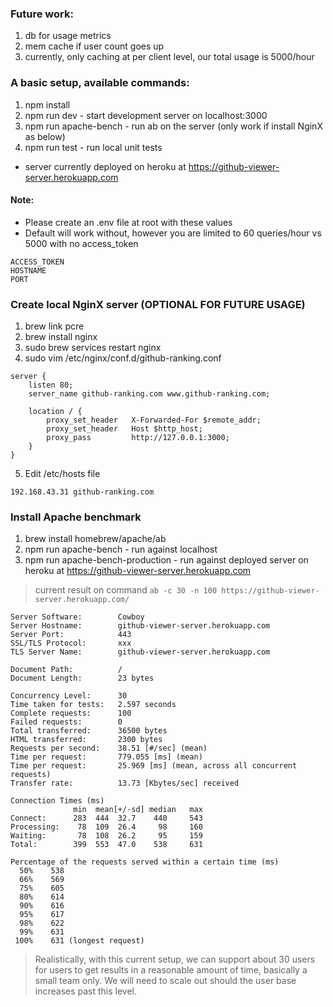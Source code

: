 ### Future work:
1. db for usage metrics
2. mem cache if user count goes up
3. currently, only caching at per client level, our total usage is 5000/hour

### A basic setup, available commands:
1. npm install
2. npm run dev - start development server on localhost:3000
3. npm run apache-bench - run ab on the server (only work if install NginX as below)
4. npm run test - run local unit tests

- server currently deployed on heroku at https://github-viewer-server.herokuapp.com

#### Note:
- Please create an .env file at root with these values
- Default will work without, however you are limited to 60 queries/hour vs 5000 with no access_token
```
ACCESS_TOKEN
HOSTNAME
PORT
```

### Create local NginX server (OPTIONAL FOR FUTURE USAGE)

1. brew link pcre
2. brew install nginx
3. sudo brew services restart nginx
4. sudo vim /etc/nginx/conf.d/github-ranking.conf 

```
server {
    listen 80;
    server_name github-ranking.com www.github-ranking.com;

    location / {
        proxy_set_header   X-Forwarded-For $remote_addr;
        proxy_set_header   Host $http_host;
        proxy_pass         http://127.0.0.1:3000;
    }
}
```

5. Edit /etc/hosts file
```
192.168.43.31 github-ranking.com
```

### Install Apache benchmark
1. brew install homebrew/apache/ab
2. npm run apache-bench - run against localhost
3. npm run apache-bench-production - run against deployed server on heroku at https://github-viewer-server.herokuapp.com
> current result on command `ab -c 30 -n 100 https://github-viewer-server.herokuapp.com/`
```
Server Software:        Cowboy
Server Hostname:        github-viewer-server.herokuapp.com
Server Port:            443
SSL/TLS Protocol:       xxx
TLS Server Name:        github-viewer-server.herokuapp.com

Document Path:          /
Document Length:        23 bytes

Concurrency Level:      30
Time taken for tests:   2.597 seconds
Complete requests:      100
Failed requests:        0
Total transferred:      36500 bytes
HTML transferred:       2300 bytes
Requests per second:    38.51 [#/sec] (mean)
Time per request:       779.055 [ms] (mean)
Time per request:       25.969 [ms] (mean, across all concurrent requests)
Transfer rate:          13.73 [Kbytes/sec] received

Connection Times (ms)
              min  mean[+/-sd] median   max
Connect:      283  444  32.7    440     543
Processing:    78  109  26.4     98     160
Waiting:       78  108  26.2     95     159
Total:        399  553  47.0    538     631

Percentage of the requests served within a certain time (ms)
  50%    538
  66%    569
  75%    605
  80%    614
  90%    616
  95%    617
  98%    622
  99%    631
 100%    631 (longest request)
```

> Realistically, with this current setup, we can support about 30 users for users to get results in a reasonable amount of time, basically a small team only.
We will need to scale out should the user base increases past this level.
